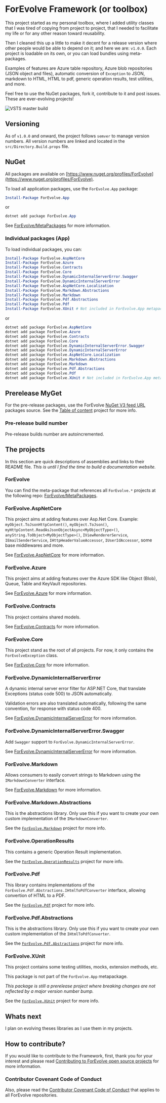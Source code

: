 # ForEvolve Framework (or toolbox)

This project started as my personal toolbox, where I added utility classes that I was tired of copying from project to project, that I needed to facilitate my life or for any other reason toward reusability.

Then I cleaned this up a little to make it decent for a release version where other people would be able to depend on it; and here we are: `v1.0.0`.
Each project is loadable on its own, or you can load bundles using meta-packages.

Examples of features are Azure table repository, Azure blob repositories (JSON object and files), automatic conversion of `Exception` to JSON, markdown to HTML, HTML to pdf, generic operation results, test utilities, and more.

Feel free to use the NuGet packages, fork it, contribute to it and post issues. These are ever-evolving projects!

![VSTS master build](https://forevolve.visualstudio.com/_apis/public/build/definitions/fdc5922a-3dc1-4827-97a6-0f622b2fd497/26/badge)

## Versioning

As of `v1.0.0` and onward, the project follows `semver` to manage version numbers.
All version numbers are linked and located in the `src/Directory.Build.props` file.

## NuGet

All packages are available on [https://www.nuget.org/profiles/ForEvolve](https://www.nuget.org/profiles/ForEvolve).

To load all application packages, use the `ForEvolve.App` package:

```PowerShell
Install-Package ForEvolve.App
```

or

```PowerShell
dotnet add package ForEvolve.App
```

See [ForEvolve/MetaPackages](https://github.com/ForEvolve/MetaPackages) for more information.

### Individual packages (App)

To load individual packages, you can:

```PowerShell
Install-Package ForEvolve.AspNetCore
Install-Package ForEvolve.Azure
Install-Package ForEvolve.Contracts
Install-Package ForEvolve.Core
Install-Package ForEvolve.DynamicInternalServerError.Swagger
Install-Package ForEvolve.DynamicInternalServerError
Install-Package ForEvolve.AspNetCore.Localization
Install-Package ForEvolve.Markdown.Abstractions
Install-Package ForEvolve.Markdown
Install-Package ForEvolve.Pdf.Abstractions
Install-Package ForEvolve.Pdf
Install-Package ForEvolve.XUnit # Not included in ForEvolve.App metapackage
```

or

```PowerShell
dotnet add package ForEvolve.AspNetCore
dotnet add package ForEvolve.Azure
dotnet add package ForEvolve.Contracts
dotnet add package ForEvolve.Core
dotnet add package ForEvolve.DynamicInternalServerError.Swagger
dotnet add package ForEvolve.DynamicInternalServerError
dotnet add package ForEvolve.AspNetCore.Localization
dotnet add package ForEvolve.Markdown.Abstractions
dotnet add package ForEvolve.Markdown
dotnet add package ForEvolve.Pdf.Abstractions
dotnet add package ForEvolve.Pdf
dotnet add package ForEvolve.XUnit # Not included in ForEvolve.App metapackage
```

## Prerelease MyGet

For the pre-release packages, use the ForEvolve [NuGet V3 feed URL](https://www.myget.org/F/forevolve/api/v3/index.json) packages source. See the [Table of content](https://github.com/ForEvolve/Toc) project for more info.

### Pre-release build number

Pre-release builds number are autoincremented.

## The projects

In this section are quick descriptions of assemblies and links to their README file. _This is until I find the time to build a documentation website._

### ForEvolve

You can find the meta-package that references all `ForEvolve.*` projects at the following repo: [ForEvolve/MetaPackages](https://github.com/ForEvolve/MetaPackages).

### ForEvolve.AspNetCore

This project aims at adding features over Asp.Net Core.
Example: `myObject.ToJsonHttpContent()`, `myObject.ToJson()`, `myHttpContent.ReadAsJsonObjectAsync<MyObjectType>()`, `anyString.ToObject<MyObjectType>()`, `IViewRendererService`, `IEmailSenderService`, `IHttpHeaderValueAccessor`, `IUserIdAccessor`, some base middlewares and more.

See [ForEvolve.AspNetCore](https://github.com/ForEvolve/ForEvolve-Framework/tree/master/src/ForEvolve.AspNetCore) for more information.

### ForEvolve.Azure

This project aims at adding features over the Azure SDK like Object (Blob), Queue, Table and KeyVault repositories.

See [ForEvolve.Azure](https://github.com/ForEvolve/ForEvolve-Framework/tree/master/src/ForEvolve.Azure) for more information.

### ForEvolve.Contracts

This project contains shared models.

See [ForEvolve.Contracts](https://github.com/ForEvolve/ForEvolve-Framework/tree/master/src/ForEvolve.Contracts) for more information.

### ForEvolve.Core

This project stand as the root of all projects. For now, it only contains the `ForEvolveException` class.

See [ForEvolve.Core](https://github.com/ForEvolve/ForEvolve-Framework/tree/master/src/ForEvolve.Core) for more information.

### ForEvolve.DynamicInternalServerError

A dynamic internal server error filter for ASP.NET Core, that translate Exceptions (status code 500) to JSON automatically.

Validation errors are also translated automatically, following the same convention, for response with status code 400.

See [ForEvolve.DynamicInternalServerError](https://github.com/ForEvolve/ForEvolve-Framework/tree/master/src/ForEvolve.DynamicInternalServerError) for more information.

### ForEvolve.DynamicInternalServerError.Swagger

Add `Swagger` support to `ForEvolve.DynamicInternalServerError`.

See [ForEvolve.DynamicInternalServerError](https://github.com/ForEvolve/ForEvolve-Framework/tree/master/src/ForEvolve.DynamicInternalServerError) for more information.

### ForEvolve.Markdown

Allows consumers to easily convert strings to Markdown using the `IMarkdownConverter` interface.

See [ForEvolve.Markdown](https://github.com/ForEvolve/ForEvolve-Framework/tree/master/src/ForEvolve.Markdown) for more information.

### ForEvolve.Markdown.Abstractions

This is the abstractions library. Only use this if you want to create your own custom implementation of the `IMarkdownConverter`.

See the [`ForEvolve.Markdown`](https://github.com/ForEvolve/ForEvolve-Framework/tree/master/src/ForEvolve.Markdown) project for more info.

### ForEvolve.OperationResults

This contains a generic Operation Result implementation.

See the [`ForEvolve.OperationResults`](https://github.com/ForEvolve/ForEvolve-Framework/tree/master/src/ForEvolve.OperationResults) project for more info.

### ForEvolve.Pdf

This library contains implementations of the `ForEvolve.Pdf.Abstractions.IHtmlToPdfConverter` interface, allowing convertion of HTML to a PDF.

See the [`ForEvolve.Pdf`](https://github.com/ForEvolve/ForEvolve-Framework/tree/master/src/ForEvolve.Pdf) project for more info.

### ForEvolve.Pdf.Abstractions

This is the abstractions library. Only use this if you want to create your own custom implementation of the `IHtmlToPdfConverter`.

See the [`ForEvolve.Pdf.Abstractions`](https://github.com/ForEvolve/ForEvolve-Framework/tree/master/src/ForEvolve.Pdf.Abstractions) project for more info.

### ForEvolve.XUnit

This project contains some testing utilities, mocks, extension methods, etc.

This package is not part of the `ForEvolve.App` metapackage.

_This package is still a prerelease project where breaking changes are not reflected by a major version number bump._

See the [`ForEvolve.XUnit`](https://github.com/ForEvolve/ForEvolve-Framework/tree/master/src/ForEvolve.XUnit) project for more info.

## Whats next

I plan on evolving theses libraries as I use them in my projects.

## How to contribute?

If you would like to contribute to the Framework, first, thank you for your interest and please read [Contributing to ForEvolve open source projects](https://github.com/ForEvolve/ForEvolve-Framework/tree/master/CONTRIBUTING.md) for more information.

### Contributor Covenant Code of Conduct

Also, please read the [Contributor Covenant Code of Conduct](https://github.com/ForEvolve/ForEvolve-Framework/tree/master/CODE_OF_CONDUCT.md) that applies to all ForEvolve repositories.
